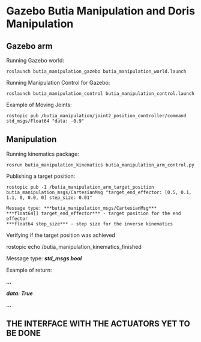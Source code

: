 # Gazebo Butia Manipulation and Doris Manipulation

## Gazebo arm

Running Gazebo world:

    roslaunch butia_manipulation_gazebo butia_manipulation_world.launch

Running Manipulation Control for Gazebo:

    roslaunch butia_manipulation_control butia_manipulation_control.launch

Example of Moving Joints:

    rostopic pub /butia_manipulation/joint2_position_controller/command std_msgs/Float64 "data: -0.9"

## Manipulation

Running kinematics package:

    rosrun butia_manipulation_kinematics butia_manipulation_arm_control.py

Publishing a target position:

    rostopic pub -1 /butia_manipulation_arm_target_position butia_manipulation_msgs/CartesianMsg "target_end_effector: [0.5, 0.1, 1.1, 0, 0.0, 0] step_size: 0.01"

    Message type: ***butia_manipulation_msgs/CartesianMsg***
    ***float64[] target_end_effector*** - target position for the end effector
    ***float64 step_size*** - step size for the inverse kinematics

Verifying if the target position was achieved

   rostopic echo /butia_manipulation_kinematics_finished

   Message type: ***std_msgs bool***

   Example of return:

   ***...***
   
   ***data: True***

   ***...***

## THE INTERFACE WITH THE ACTUATORS YET TO BE DONE


